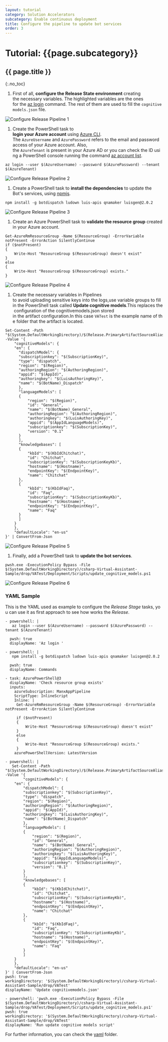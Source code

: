 ```yaml
---
layout: tutorial
category: Solution Accelerators
subcategory: Enable continuous deployment
title: Configure the pipeline to update bot services
order: 3
---
```


# Tutorial: {{page.subcategory}}

## {{ page.title }}
{:.no_toc}

1. First of all, **configure the Release State environment** creating the necessary variables. The highlighted variables are the ones for the [az login](https://docs.microsoft.com/en-us/cli/azure/reference-index?view=azure-cli-latest#az-login) command. The rest of them are used to fill the `cognitivemodels.json` file.

![Configure Release Pipeline 1]({{site.baseurl}}/assets/images/configure_release_pipeline_1.png)

1. Create the PowerShell task to **login your Azure account** using [Azure CLI](https://docs.microsoft.com/en-us/cli/azure/?view=azure-cli-latest).
The `AzureUsername` and `AzurePassword` refers to the email and password access of your Azure account. Also, the `AzureTenant` is present in your Azure AD or you can check the ID using a PowerShell console running the command [az account list](https://docs.microsoft.com/en-us/cli/azure/account?view=azure-cli-latest#az-account-list).
```node
az login --user $(AzureUsername) --password $(AzurePassword) --tenant $(AzureTenant)
```
![Configure Release Pipeline 2]({{site.baseurl}}/assets/images/configure_release_pipeline_2.png)

1. Create a PowerShell task to **install the dependencies** to update the Bot's services, using [npmjs](https://www.npmjs.com/).
```node
npm install -g botdispatch ludown luis-apis qnamaker luisgen@2.0.2
```
![Configure Release Pipeline 3]({{site.baseurl}}/assets/images/configure_release_pipeline_3.png)

1. Create an Azure PowerShell task to **validate the resource group** created in your Azure account.
```pwsh
Get-AzureRmResourceGroup -Name $(ResourceGroup) -ErrorVariable notPresent -ErrorAction SilentlyContinue
if ($notPresent)
{
    Write-Host "ResourceGroup $(ResourceGroup) doesn't exist"
}
else
{
    Write-Host "ResourceGroup $(ResourceGroup) exists."
}
```
![Configure Release Pipeline 4]({{site.baseurl}}/assets/images/configure_release_pipeline_4.png)

1. Create the necessary variables in Pipelines to avoid uploading sensitive keys into the logs,use variable groups to fill in the PowerShell task called **Update cognitive models**.This replaces the configuration of the cognitivemodels.json stored in the artifact configuration.In this case `VATest` is the example name of the folder that the artifact is located.
```pwsh
Set-Content -Path "$(System.DefaultWorkingDirectory)/$(Release.PrimaryArtifactSourceAlias)/drop/VATest/cognitivemodels.json" -Value '{
    "cognitiveModels": {
    "en": {
      "dispatchModel": {
      "subscriptionkey": "$(SubscriptionKey)",
      "type": "dispatch",
      "region": "$(Region)",
      "authoringRegion": "$(AuthoringRegion)",
      "appid": "$(AppId)",
      "authoringkey": "$(LuisAuthoringKey)",
      "name": "$(BotName)_Dispatch"
      },
      "languageModels": [
      {
          "region": "$(Region)",
          "id": "General",
          "name": "$(BotName)_General",
          "authoringRegion": "$(AuthoringRegion)",
          "authoringkey": "$(LuisAuthoringKey)",
          "appid": "$(AppIdLanguageModels)",
          "subscriptionkey": "$(SubscriptionKey)",
          "version": "0.1"
      }
      ],
      "knowledgebases": [
      {
          "kbId": "$(KbIdChitchat)",
          "id": "Chitchat",
          "subscriptionKey": "$(SubscriptionKeyKb)",
          "hostname": "$(Hostname)",
          "endpointKey": "$(EndpointKey)",
          "name": "Chitchat"
      },
      {
          "kbId": "$(KbIdFaq)",
          "id": "Faq",
          "subscriptionKey": "$(SubscriptionKeyKb)",
          "hostname": "$(Hostname)",
          "endpointKey": "$(EndpointKey)",
          "name": "Faq"
      }
      ]
    }
    },
    "defaultLocale": "en-us"
}' | ConvertFrom-Json
```
![Configure Release Pipeline 5]({{site.baseurl}}/assets/images/configure_release_pipeline_5.png)

1. Finally, add a PowerShell task to **update the bot services**.
```
pwsh.exe -ExecutionPolicy Bypass -File $(System.DefaultWorkingDirectory)/csharp-Virtual-Assistant-Sample/drop/VATest/Deployment/Scripts/update_cognitive_models.ps1
```
![Configure Release Pipeline 6]({{site.baseurl}}/assets/images/configure_release_pipeline_6.png)

### YAML Sample

This is the YAML used as example to configure the _Release Stage_ tasks, you can use it as first approach to see how works the _Release_.

```steps:
- powershell: |
   az login --user $(AzureUsername) --password $(AzurePassword) --tenant $(AzureTenant)
   
  pwsh: true
  displayName: 'Az login '

- powershell: |
   npm install -g botdispatch ludown luis-apis qnamaker luisgen@2.0.2
   
  pwsh: true
  displayName: Commands

- task: AzurePowerShell@3
  displayName: 'Check resource group exists'
  inputs:
    azureSubscription: ManxAppPipeline
    ScriptType: InlineScript
    Inline: |
     Get-AzureRmResourceGroup -Name $(ResourceGroup) -ErrorVariable notPresent -ErrorAction SilentlyContinue
     
     if ($notPresent)
     {
         Write-Host "ResourceGroup $(ResourceGroup) doesn't exist"
     }
     else
     {
         Write-Host "ResourceGroup $(ResourceGroup) exists."
     }
    azurePowerShellVersion: LatestVersion

- powershell: |
   Set-Content -Path "$(System.DefaultWorkingDirectory)/$(Release.PrimaryArtifactSourceAlias)/drop/VATest/cognitivemodels.json" -Value '{
        "cognitiveModels": {
    "en": {
        "dispatchModel": {
        "subscriptionkey": "$(SubscriptionKey)",
        "type": "dispatch",
        "region": "$(Region)",
        "authoringRegion": "$(AuthoringRegion)",
        "appid": "$(AppId)",
        "authoringkey": "$(LuisAuthoringKey)",
        "name": "$(BotName)_Dispatch"
        },
        "languageModels": [
        {
            "region": "$(Region)",
            "id": "General",
            "name": "$(BotName)_General",
            "authoringRegion": "$(AuthoringRegion)",
            "authoringkey": "$(LuisAuthoringKey)",
            "appid": "$(AppIdLanguageModels)",
            "subscriptionkey": "$(SubscriptionKey)",
            "version": "0.1"
        }
        ],
        "knowledgebases": [
        {
            "kbId": "$(KbIdChitchat)",
            "id": "Chitchat",
            "subscriptionKey": "$(SubscriptionKeyKb)",
            "hostname": "$(Hostname)",
            "endpointKey": "$(EndpointKey)",
            "name": "Chitchat"
        },
        {
            "kbId": "$(KbIdFaq)",
            "id": "Faq",
            "subscriptionKey": "$(SubscriptionKeyKb)",
            "hostname": "$(Hostname)",
            "endpointKey": "$(EndpointKey)",
            "name": "Faq"
        }
        ]
    }
    },
    "defaultLocale": "en-us"
}' | ConvertFrom-Json
pwsh: true
workingDirectory: '$(System.DefaultWorkingDirectory)/csharp-Virtual-Assistant-Sample/drop/VATest'
displayName: 'Update cognitivemodels.json'

- powershell: 'pwsh.exe -ExecutionPolicy Bypass -File $(System.DefaultWorkingDirectory)/csharp-Virtual-Assistant-Sample/drop/VATest/Deployment/Scripts/update_cognitive_models.ps1'
pwsh: true
workingDirectory: '$(System.DefaultWorkingDirectory)/csharp-Virtual-Assistant-Sample/drop/VATest'
displayName: 'Run update cognitive models script'
```

For further information, you can check the [yaml]({{site.repo}}/tree/main/build/yaml) folder.